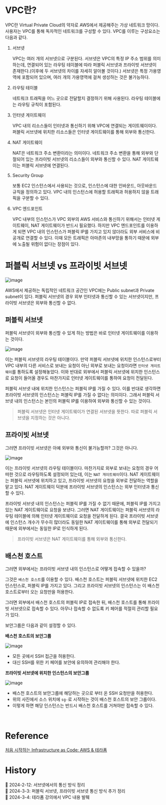 # VPC란?

VPC란 Virtual Private Cloud의 약자로 AWS에서 제공해주는 가상 네트워크 망이다. 사용자는 VPC를 통해 독자적인 네트워크를 구성할 수 있다. VPC를 이루는 구성요소는 다음과 같다.

1. 서브넷

    VPC는 여러 개의 서브넷으로 구분된다. 서브넷은 VPC의 특정 IP 주소 범위를 의미하는데, 연결되어 있는 라우팅 테이블에 따라 퍼블릭 서브넷과 프라이빗 서브넷이 존재한다.(이후에 두 서브넷의 차이를 자세히 알아볼 것이다.) 서브넷은 특정 가용영역에 포함되어 있으며, 여러 개의 가용영역에 걸쳐 생성하는 것은 불가능하다.

2. 라우팅 테이블

    네트워크 트래픽을 어느 곳으로 전달할지 결정하기 위해 사용된다. 라우팅 테이블에는 라우팅 규칙이 포함된다.

3. 인터넷 게이트웨이

    VPC 내의 리소스들이 인터넷과 통신하기 위해 VPC에 연결되는 게이트웨이이다. 퍼블릭 서브넷에 위치한 리소스들은 인터넷 게이트웨이를 통해 외부와 통신한다.

4. NAT 게이트웨이

    NAT은 네트워크 주소 변환이라는 의미이다. 네트워크 주소 변환을 통해 외부와 단절되어 있는 프라이빗 서브넷의 리소스들이 외부와 통신할 수 있다. NAT 게이트웨이는 퍼블릭 서브넷에 연결된다.

5. Security Group

    보통 EC2 인스턴스에서 사용되는 것으로, 인스턴스에 대한 인바운드, 아웃바운드 규칙을 정의하고 있다. VPC 내의 인스턴스에 허용할 트래픽과 허용하지 않을 트래픽을 구분할 수 있다.

6. VPC 엔드포인트

    VPC 내부의 인스턴스가 VPC 외부의 AWS 서비스와 통신하기 위해서는 인터넷 게이트웨이, NAT 게이트웨이가 반드시 필요했다. 하지만 VPC 엔드포인트를 이용하게 되면 VPC 내의 인스턴스가 퍼블릭 IP를 가지고 있지 않더라도 외부 서비스에 비공개로 연결할 수 있다. 이때 모든 트래픽은 아마존의 내부망을 통하기 때문에 외부에 노출될 위험이 없다는 장점이 있다.


# 퍼블릭 서브넷 vs 프라이빗 서브넷

![image](https://github.com/Ohjiwoo-lab/TIL/assets/74577768/7926a57f-3f74-403a-8d74-1e110a539036)

AWS에서 제공하는 독립적인 네트워크 공간인 VPC에는 Public subnet과 Private subnet이 있다. 퍼블릭 서브넷의 경우 외부 인터넷과 통신할 수 있는 서브넷이지만, 프라이빗 서브넷은 외부와 통신할 수 없다.

## 퍼블릭 서브넷

퍼블릭 서브넷이 외부와 통신할 수 있게 하는 방법은 바로 인터넷 게이트웨이를 이용하는 것이다.

![image](https://github.com/Ohjiwoo-lab/TIL/assets/74577768/e327e1fe-c135-4dc3-87aa-fc557a24adf0)

이는 퍼블릭 서브넷의 라우팅 테이블이다. 만약 퍼블릭 서브넷에 위치한 인스턴스로부터 VPC 내부의 다른 서비스로 보내는 요청이 아닌 외부로 보내는 요청이라면 `인터넷 게이트웨이`를 통하도록 설정해놓았다. 이와 반대로 외부에서 퍼블릭 서브넷에 위치한 인스턴스로 요청이 들어올 경우도 마찬가지로 인터넷 게이트웨이를 통하여 요청이 전달된다.

퍼블릭 서브넷 내에 위치한 인스턴스는 퍼블릭 IP를 가질 수 있다. 이를 반대로 생각하면 프라이빗 서브넷의 인스턴스는 퍼블릭 IP를 가질 수 없다는 의미이다. 그래서 퍼블릭 서브넷 내의 인스턴스는 본인의 퍼블릭 IP를 이용하여 외부와 통신할 수 있는 것이다.

> 퍼블릭 서브넷은 인터넷 게이트웨이가 연결된 서브넷을 뜻한다. 따로 퍼블릭 서브넷을 지정하는 것은 아니다.

## 프라이빗 서브넷

그러면 프라이빗 서브넷은 아예 외부와 통신이 불가능할까? 그것은 아니다.

![image](https://github.com/Ohjiwoo-lab/TIL/assets/74577768/614d2df0-7cb8-4911-8db2-628b071efe1c)

이는 프라이빗 서브넷의 라우팅 테이블이다. 마찬가지로 외부로 보내는 요청의 경우 어떠한 것으로 라우팅하도록 설정되어 있는데, 이는 `NAT 게이트웨이`이다. NAT 게이트웨이는 퍼블릭 서브넷에 위치하고 있고, 프라이빗 서브넷의 요청을 외부로 전달하는 역할을 맡고 있다. NAT 게이트웨이 덕분에 프라이빗 서브넷의 인스턴스는 외부 인터넷과 통신할 수 있다.

프라이빗 서브넷 내의 인스턴스는 퍼블릭 IP를 가질 수 없기 때문에, 퍼블릭 IP를 가지고 있는 NAT 게이트웨이로 요청을 보낸다. 그러면 NAT 게이트웨이는 퍼블릭 서브넷의 라우팅 테이블에 의해 인터넷 게이트웨이로 요청을 전달하게 된다. 결국 프라이빗 서브넷에 인스턴스 개수가 무수히 많더라도 동일한 NAT 게이트웨이를 통해 외부로 전달되기 때문에 외부에서는 동일한 IP로 인식하게 된다.

> 프라이빗 서브넷은 NAT 게이트웨이를 통해 외부와 통신한다.

## 배스천 호스트

그러면 외부에서는 프라이빗 서브넷 내의 인스턴스로 어떻게 접속할 수 있을까?

그것은 `배스천 호스트`를 이용할 수 있다. 배스천 호스트는 퍼블릭 서브넷에 위치한 EC2 인스턴스로, 퍼블릭 IP를 가지고 있다. 그리고 프라이빗 서브넷의 인스턴스는 이 배스천 호스트로부터 오는 요청만을 허용한다.

그러면 외부에서 배스천 호스트의 퍼블릭 IP로 접속한 뒤, 배스천 호스트를 통해 프라이빗 서브넷으로 접속할 수 있다. 아무나 접속할 수 없도록 키 페어를 적절히 관리할 필요가 있다.

보안그룹은 다음과 같이 설정할 수 있다.

**배스천 호스트의 보안그룹**

![image](https://github.com/Ohjiwoo-lab/TIL/assets/74577768/27dad1d6-e987-4fae-95d9-24517a06512f)

- 모든 곳에서 SSH 접근을 허용한다.
- 대신 SSH를 위한 키 페어를 보안에 유의하여 관리해야 한다.

**프라이빗 서브넷에 위치한 인스턴스의 보안그룹**

![image](https://github.com/Ohjiwoo-lab/TIL/assets/74577768/4bab014d-6da5-4572-b3ca-2b58299e18ca)

- 배스천 호스트의 보안그룹에 해당하는 곳으로 부터 온 SSH 요청만을 허용한다.
- 위의 사진에서 소스 위치에 `sg-`로 시작하는 것이 배스천 호스트의 보안 그룹이다.
- 이렇게 하면 해당 인스턴스는 반드시 배스천 호스트를 거쳐야만 접속할 수 있다.

<br/>

# Reference

[처음 시작하는 Infrastructure as Code: AWS & 테라폼](https://www.inflearn.com/course/%EB%8D%B0%EB%B8%8C%EC%98%B5%EC%8A%A4-%ED%85%8C%EB%9D%BC%ED%8F%BC-aws)

# History

📌 2024-2-12: 서브넷에서의 통신 방식 정리   
📌 2024-3-3: 퍼블릭 서브넷, 프라이빗 서브넷 통신 방식 추가 정리   
📌 2024-3-4: 테라폼 강의에서 VPC 내용 발췌